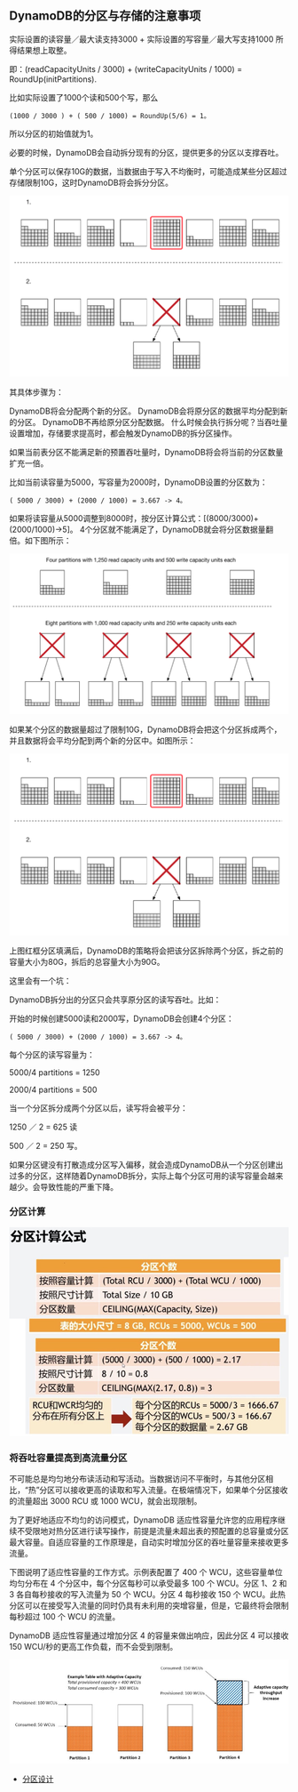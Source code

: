 ## DynamoDB的分区与存储的注意事项

实际设置的读容量／最大读支持3000 + 实际设置的写容量／最大写支持1000 所得结果想上取整。

即：(readCapacityUnits / 3000) + (writeCapacityUnits / 1000) = RoundUp(initPartitions).

比如实际设置了1000个读和500个写，那么

```
(1000 / 3000 ) + ( 500 / 1000) = RoundUp(5/6) = 1。
```
所以分区的初始值就为1。

必要的时候，DynamoDB会自动拆分现有的分区，提供更多的分区以支撑吞吐。

单个分区可以保存10G的数据，当数据由于写入不均衡时，可能造成某些分区超过存储限制10G，这时DynamoDB将会拆分分区。

![image](./images/DynamoDB的分区与存储的注意事项/3.jpg)

其具体步骤为：

DynamoDB将会分配两个新的分区。
DynamoDB会将原分区的数据平均分配到新的分区。
DynamoDB不再给原分区分配数据。
什么时候会执行拆分呢？当吞吐量设置增加，存储要求提高时，都会触发DynamoDB的拆分区操作。

如果当前表分区不能满足新的预置吞吐量时，DynamoDB将会将当前的分区数量扩充一倍。

比如当前读容量为5000，写容量为2000时，DynamoDB设置的分区数为：

```
( 5000 / 3000) + (2000 / 1000) = 3.667 -> 4。
```

如果将读容量从5000调整到8000时，按分区计算公式：[(8000/3000)+(2000/1000)->5]。 4个分区就不能满足了，DynamoDB就会将分区数据量翻倍。如下图所示：

![image](./images/DynamoDB的分区与存储的注意事项/2.jpg)

如果某个分区的数据量超过了限制10G，DynamoDB将会把这个分区拆成两个，并且数据将会平均分配到两个新的分区中。如图所示：

![image](./images/DynamoDB的分区与存储的注意事项/3.jpg)

上图红框分区填满后，DynamoDB的策略将会把该分区拆除两个分区，拆之前的容量大小为80G，拆后的总容量大小为90G。

这里会有一个坑：

DynamoDB拆分出的分区只会共享原分区的读写吞吐。比如：

开始的时候创建5000读和2000写，DynamoDB会创建4个分区：
```
( 5000 / 3000) + (2000 / 1000) = 3.667 -> 4。
```

每个分区的读写容量为：

5000/4 partitions = 1250

2000/4 partitions = 500

当一个分区拆分成两个分区以后，读写将会被平分：

1250 ／ 2 = 625 读

500 ／ 2 = 250 写。

如果分区键没有打散造成分区写入偏移，就会造成DynamoDB从一个分区创建出过多的分区，这样随着DynamoDB拆分，实际上每个分区可用的读写容量会越来越少。会导致性能的严重下降。


### 分区计算
![image](./images/DynamoDB的分区与存储的注意事项/5.jpg)


### 将吞吐容量提高到高流量分区

不可能总是均匀地分布读活动和写活动。当数据访问不平衡时，与其他分区相比，“热”分区可以接收更高的读取和写入流量。在极端情况下，如果单个分区接收的流量超出 3000 RCU 或 1000 WCU，就会出现限制。

为了更好地适应不均匀的访问模式，DynamoDB 适应性容量允许您的应用程序继续不受限地对热分区进行读写操作，前提是流量未超出表的预配置的总容量或分区最大容量。自适应容量的工作原理是，自动实时增加分区的吞吐量容量来接收更多流量。

下图说明了适应性容量的工作方式。示例表配置了 400 个 WCU，这些容量单位均匀分布在 4 个分区中，每个分区每秒可以承受最多 100 个 WCU。分区 1、2 和 3 各自每秒接收的写入流量为 50 个 WCU。分区 4 每秒接收 150 个 WCU。此热分区可以在接受写入流量的同时仍具有未利用的突增容量，但是，它最终将会限制每秒超过 100 个 WCU 的流量。

DynamoDB 适应性容量通过增加分区 4 的容量来做出响应，因此分区 4 可以接收 150 WCU/秒的更高工作负载，而不会受到限制。

![image](./images/DynamoDB的分区与存储的注意事项/4.jpg)

* [分区设计](https://docs.aws.amazon.com/zh_cn/amazondynamodb/latest/developerguide/bp-partition-key-design.html#bp-partition-key-partitions-adaptive-split)